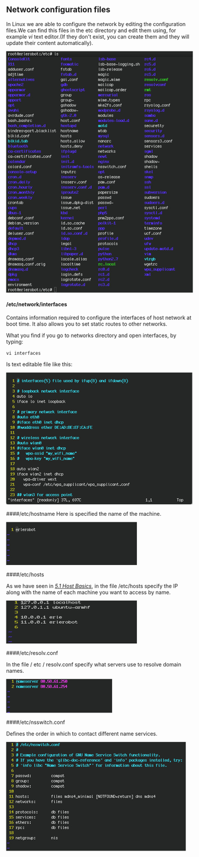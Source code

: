## Network configuration files

In Linux we are able to configure the network by editing the configuration files.We can find this files in the etc directory and edit them using, for example *vi* text editor.(If they don't exist, you can create them and they will update their content automatically).

![filesetc](img6/etc.jpg)

#### /etc/network/interfaces

Contains information required to configure the interfaces of host network at boot time. It also allows you to set static routes to other networks.

What you find if you go to networks directory and open interfaces, by typing:
```
vi interfaces
```
Is text editable file like this:

![interfaces](img6/interfaces.jpg)


####/etc/hostname
Here is specified the name of the machine.

![hostname](img6/hostname.jpg)

####/etc/hosts

As we have seen in [*5.1 Host Basics*](../host/host_basics.md), in the file /etc/hosts specify the IP along with the name of each machine you want to access by name.

![hosts](img6/hosts.jpg)

####/etc/resolv.conf

In the file / etc / resolv.conf specify what servers use to resolve domain names.

![conf](img6/netconf.jpg)

####/etc/nsswitch.conf

Defines the order in which to contact different name services.

![switch](img6/switch.jpg)
